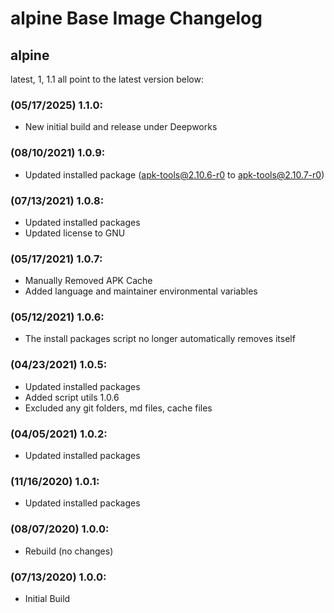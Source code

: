 # alpine Base Image Changelog
## alpine
latest, 1, 1.1 all point to the latest version below:

### (05/17/2025) 1.1.0:
- New initial build and release under Deepworks

### (08/10/2021) 1.0.9:
- Updated installed package (apk-tools@2.10.6-r0 to apk-tools@2.10.7-r0)

### (07/13/2021) 1.0.8:
- Updated installed packages
- Updated license to GNU

### (05/17/2021) 1.0.7:
- Manually Removed APK Cache
- Added language and maintainer environmental variables

### (05/12/2021) 1.0.6:
- The install packages script no longer automatically removes itself

### (04/23/2021) 1.0.5:
- Updated installed packages
- Added script utils 1.0.6
- Excluded any git folders, md files, cache files

### (04/05/2021) 1.0.2:
- Updated installed packages

### (11/16/2020) 1.0.1:
- Updated installed packages

### (08/07/2020) 1.0.0:
- Rebuild (no changes)

### (07/13/2020) 1.0.0:
- Initial Build